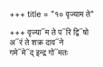 +++
title = "१० वृज्याम ते"

+++
वृज्या᳓म ते प᳓रि द्वि᳓षो  
अ᳓रं ते शक्र दाव᳓ने  
गमे᳓मे᳓द् इन्द्र गो᳓मतः